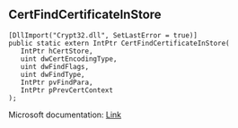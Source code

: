 ## CertFindCertificateInStore

```
[DllImport("Crypt32.dll", SetLastError = true)]
public static extern IntPtr CertFindCertificateInStore(
   IntPtr hCertStore,
   uint dwCertEncodingType,
   uint dwFindFlags,
   uint dwFindType,
   IntPtr pvFindPara,
   IntPtr pPrevCertContext
);
```

Microsoft documentation: [Link](https://docs.microsoft.com/en-us/windows/win32/api/wincrypt/nf-wincrypt-certfindcertificateinstore)
